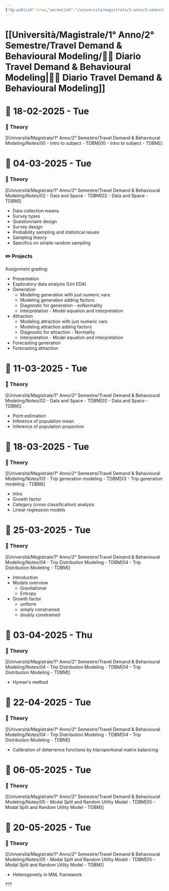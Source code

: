 ```yaml
---
{"dg-publish":true,"permalink":"/universita/magistrale/1-anno/2-semestre/travel-demand-and-behavioural-modeling/diario-travel-demand-and-behavioural-modeling/"}
---
```


# [[Università/Magistrale/1° Anno/2° Semestre/Travel Demand & Behavioural Modeling/🧠📔 Diario Travel Demand & Behavioural Modeling\|🧠📔 Diario Travel Demand & Behavioural Modeling]]


# 📆  18-02-2025 - Tue

### 📝 Theory

[[Università/Magistrale/1° Anno/2° Semestre/Travel Demand & Behavioural Modeling/Notes/00 - Intro to subject - TDBM\|00 - Intro to subject - TDBM]]:


# 📆  04-03-2025 - Tue

### 📝 Theory

[[Università/Magistrale/1° Anno/2° Semestre/Travel Demand & Behavioural Modeling/Notes/02 - Data and Space - TDBM\|02 - Data and Space - TDBM]]
- Data collection means
- Survey types
- Questionnaire design
- Survey design
- Probability sampling and statistical issues
- Sampling theory
- Specifics on simple random sampling
### ✏️ Projects

Assignment grading:
- Presentation
- Exploratory data analysis (Uni EDA)
- Generation
	- Modeling generation with just numeric vars
	- Modeling generation adding factors
	- Diagnostic for generation - exNormality
	- Interpretation - Model equation and interpretation
- Attraction
	- Modeling attraction with just numeric vars
	- Modeling attraction adding factors
	- Diagnostic for attraction	- Normality
	- Interpretation - Model equation and interpretation
- Forecasting generation
- Forecasting attraction


# 📆  11-03-2025 - Tue

### 📝 Theory

[[Università/Magistrale/1° Anno/2° Semestre/Travel Demand & Behavioural Modeling/Notes/02 - Data and Space - TDBM\|02 - Data and Space - TDBM]]
- Point estimation
- Inference of population mean
- Inference of population proportion


# 📆  18-03-2025 - Tue

### 📝 Theory

[[Università/Magistrale/1° Anno/2° Semestre/Travel Demand & Behavioural Modeling/Notes/03 - Trip generation modeling - TDBM\|03 - Trip generation modeling - TDBM]]
- Intro
- Growth factor
- Category (cross classification) analysis
- Linear regression models


# 📆  25-03-2025 - Tue

### 📝 Theory

[[Università/Magistrale/1° Anno/2° Semestre/Travel Demand & Behavioural Modeling/Notes/04 - Trip Distribution Modeling - TDBM\|04 - Trip Distribution Modeling - TDBM]]
- Introduction
- Models overview
	- Gravitational
	- Entropy
- Growth factor
	- uniform
	- simply constrained
	- doubly constrained


# 📆  03-04-2025 - Thu

### 📝 Theory

[[Università/Magistrale/1° Anno/2° Semestre/Travel Demand & Behavioural Modeling/Notes/04 - Trip Distribution Modeling - TDBM\|04 - Trip Distribution Modeling - TDBM]]
- Hyman's method



# 📆  22-04-2025 - Tue

### 📝 Theory

[[Università/Magistrale/1° Anno/2° Semestre/Travel Demand & Behavioural Modeling/Notes/04 - Trip Distribution Modeling - TDBM\|04 - Trip Distribution Modeling - TDBM]]
- Calibration of deterrence functions by triproportional matrix balancing



# 📆  06-05-2025 - Tue

### 📝 Theory

[[Università/Magistrale/1° Anno/2° Semestre/Travel Demand & Behavioural Modeling/Notes/05 - Modal Split and Random Utility Model - TDBM\|05 - Modal Split and Random Utility Model - TDBM]]



# 📆  20-05-2025 - Tue

### 📝 Theory

[[Università/Magistrale/1° Anno/2° Semestre/Travel Demand & Behavioural Modeling/Notes/05 - Modal Split and Random Utility Model - TDBM\|05 - Modal Split and Random Utility Model - TDBM]]
- Heterogeneity in MNL framework

???

